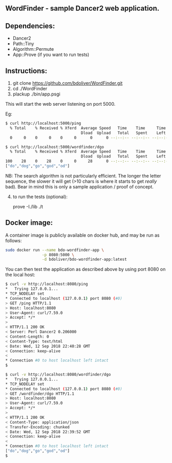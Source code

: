 ## WordFinder - sample Dancer2 web application.

## Dependencies:
* Dancer2
* Path::Tiny
* Algorithm::Permute
* App::Prove (if you want to run tests)

## Instructions:
1. git clone https://github.com/bdoliver/WordFinder.git
2. cd ./WordFinder
3. plackup ./bin/app.psgi

This will start the web server listening on port 5000.

Eg:
```bash
$ curl http://localhost:5000/ping
  % Total    % Received % Xferd  Average Speed   Time    Time     Time  Current
                                 Dload  Upload   Total   Spent    Left  Speed
  0     0    0     0    0     0      0      0 --:--:-- --:--:-- --:--:--     0

$ curl http://localhost:5000/wordfinder/dgo
  % Total    % Received % Xferd  Average Speed   Time    Time     Time  Current
                                 Dload  Upload   Total   Spent    Left  Speed
100    28    0    28    0     0     28      0 --:--:-- --:--:-- --:--:--   112
["do","dog","go","god","od"]
```

NB: The search algorithm is not particularly efficient. The longer the letter
sequence, the slower it will get (>10 chars is where it starts to get _really_
bad). Bear in mind this is only a sample application / proof of concept.

4. to run the tests (optional):

    prove -I./lib ./t


## Docker image:
A container image is publicly available on docker hub,
and may be run as follows:

```bash
sudo docker run --name bdo-wordfinder-app \
                -p 8080:5000 \
                -d bdoliver/bdo-wordfinder-app:latest
```

You can then test the application as described above by using port 8080
on the local host:

```bash
$ curl -v http://localhost:8080/ping
*   Trying 127.0.0.1...
* TCP_NODELAY set
* Connected to localhost (127.0.0.1) port 8080 (#0)
> GET /ping HTTP/1.1
> Host: localhost:8080
> User-Agent: curl/7.59.0
> Accept: */*
>
< HTTP/1.1 200 OK
< Server: Perl Dancer2 0.206000
< Content-Length: 0
< Content-Type: text/html
< Date: Wed, 12 Sep 2018 22:40:28 GMT
< Connection: keep-alive
<
* Connection #0 to host localhost left intact
$

$ curl -v http://localhost:8080/wordfinder/dgo
*   Trying 127.0.0.1...
* TCP_NODELAY set
* Connected to localhost (127.0.0.1) port 8080 (#0)
> GET /wordfinder/dgo HTTP/1.1
> Host: localhost:8080
> User-Agent: curl/7.59.0
> Accept: */*
>
< HTTP/1.1 200 OK
< Content-Type: application/json
< Transfer-Encoding: chunked
< Date: Wed, 12 Sep 2018 22:39:52 GMT
< Connection: keep-alive
<
* Connection #0 to host localhost left intact
["do","dog","go","god","od"]
$
```


